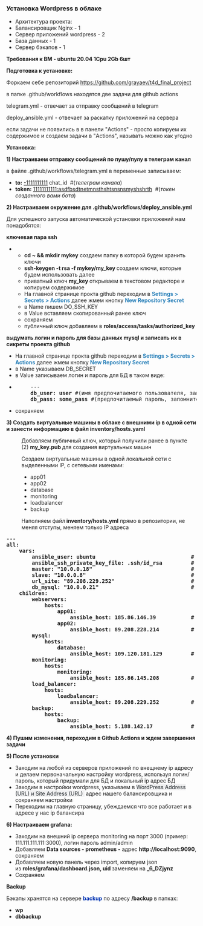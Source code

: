 <h3 style="text-align:left">Установка Wordpress в облаке</h3>

<ul>
	<li style="text-align:left">Архитектура проекта:</li>
	<li style="text-align:left">Балансировщик Nginx - 1</li>
	<li style="text-align:left">Сервер приложений wordpress - 2</li>
	<li style="text-align:left">База данных - 1</li>
	<li style="text-align:left">Сервер бэкапов - 1</li>
</ul>

<p><strong>Требования к ВМ - ubuntu 20.04 1Cpu 2Gb 6шт</strong></p>

<p><strong>Подготовка к установке:</strong></p>

<p style="text-align:left">Форкаем себе репозиторий <a href="https://github.com/grayaev/t4d_final_project">https://github.com/grayaev/t4d_final_project</a></p>

<p>в папке .github/workflows находятся две задачи для github actions</p>

<p>telegram.yml - отвечает за отправку сообщений в telegram</p>

<p>deploy_ansible.yml - отвечает за раскатку приложений на сервера</p>

<p>если задачи не появились в в панели &quot;Actions&quot; - просто копируем их содержимое и создаем задачи в &quot;Actions&quot;, называть можно как угодно</p>

<p><strong>Установка:</strong></p>

<p><strong>1) Настраиваем отправку сообщений по пушу/пулу в телеграм канал</strong></p>

<p>в файле .github/workflows/telegram.yml в переменные записываем:</p>

<ul>
	<li><strong>to:</strong> <u>-1111111111</u> chat_id &nbsp;#(<em>телеграм канала</em>)</li>
	<li><strong>token:</strong> <u>11111111111:asdfbsdtnetmnsthshtsnsnsmyshshrth</u>&nbsp; #(<em>токен созданного вами бота</em>)</li>
</ul>

<p><strong>2) Настраиваем окружение для .github/workflows/deploy_ansible.yml</strong></p>

<p>Для успешного запуска автоматической установки приложений нам понадобятся:</p>

<p><strong>ключевая пара ssh</strong></p>

<ul>
	<li>
	<ul>
		<li><strong>cd ~ &amp;&amp; mkdir mykey</strong>&nbsp;создаем папку в которой будем хранить ключи</li>
		<li><strong>ssh-keygen -t rsa -f mykey/my_key&nbsp;</strong>создаем ключи, которые будем использовать далее</li>
		<li>приватный ключ&nbsp;<strong>my_key&nbsp;</strong>открываем в текстовом редакторе и копируем содержимое</li>
		<li>На главной странице прокта github переходим в<span style="color:#2980b9">&nbsp;<strong>Settings &gt; Secrets &gt; Actions</strong>&nbsp;</span>далее жмем кнопку <span style="color:#2980b9"><strong>New Repository Secret</strong></span></li>
		<li>в Name пишем DO_SSH_KEY</li>
		<li>в Value вставляем скопированный ранее ключ</li>
		<li>сохраняем</li>
		<li>публичный ключ добавляем в <strong>roles/access/tasks/authorized_key</strong></li>
	</ul>
	</li>
</ul>

<p><strong>выдумать логин и пароль для базы данных mysql и записать их в сикреты проекта github</strong></p>

<ul>
	<li>На главной странице прокта github переходим в<span style="color:#2980b9">&nbsp;<strong>Settings &gt; Secrets &gt; Actions</strong>&nbsp;</span>далее жмем кнопку <span style="color:#2980b9"><strong>New Repository Secret&nbsp;</strong></span></li>
	<li>в Name указываем DB_SECRET</li>
	<li>в Value записываем логин и пароль для БД в таком виде:</li>
	<li>
	<pre style="margin-left:40px">
---
<strong>db_user: user</strong> #(имя предпочитаемого пользователя, запомните, или запишите его)
<strong>db_pass: some_pass</strong> #(предпочитаемый пароль, запомните, или запишите его)</pre>
	</li>
	<li>сохраняем</li>
</ul>

<p><strong>3) Создать виртуальные машины в облаке с внешними ip в одной сети и занести информацию в файл inventory/hosts.yaml</strong></p>

<p style="margin-left:40px">Добавляем публичный ключ, который получили ранее в пункте (2)&nbsp;<strong>my_key.pub&nbsp;</strong>для создания виртуальных машин</p>

<p style="margin-left:40px">Создаем виртуальные машины в одной локальной сети с выделенными IP, с сетевыми именами:</p>

<ul style="margin-left:40px">
	<li>app01</li>
	<li>app02</li>
	<li>database</li>
	<li>monitoring</li>
	<li>loadbalancer</li>
	<li>backup</li>
</ul>

<p style="margin-left:40px">Наполняем файл<strong> inventory/hosts.yml</strong> прямо в репозитории, не меняя отступы, меняем только IP адреса</p>

<pre>
<strong>---
all:
    vars:
        ansible_user: ubuntu                              # пользователь выданный облаком
        ansible_ssh_private_key_file: .ssh/id_rsa         # не трогаем
        master: &quot;10.0.0.18&quot;                               # app01 адрес локальной сети
        slave: &quot;10.0.0.8&quot;                                 # app02 адрес локальной сети
        url_site: &quot;89.208.229.252&quot;                        # адрес балансировщика
        db_mysql: &quot;10.0.0.21&quot;                             # database адрес локальной сети
    children:
        webservers:
            hosts:
                app01:
                    ansible_host: 185.86.146.39           # app01 внешний адрес 
                app02:
                    ansible_host: 89.208.228.214          # app02 внешний адрес 
        mysql:
            hosts:
                database:
                    ansible_host: 109.120.181.129         # database внешний адрес
        monitoring:
            hosts:
                monitoring:
                    ansible_host: 185.86.145.208          # monitoring внешний адрес
        load_balancer:
            hosts:
                loadbalancer:
                    ansible_host: 89.208.229.252          # loadbalancer внешний адрес
        backup:
            hosts:
                backup:
                    ansible_host: 5.188.142.17            # backup внешний адрес</strong></pre>

<p><strong>4) Пушим изменения, переходим в Github Actions и ждем завершения задачи</strong></p>

<p><strong>5) После установки</strong></p>

<ul>
	<li>Заходим на любой из серверов приложений по внещнему ip адресу и делаем первоначальную&nbsp;настройку wordpress, используя логин/пароль, который придумали для БД и локальный ip адрес БД</li>
	<li>Заходим в настройки wordpress,&nbsp;указываем в&nbsp;<span style="background-color:rgb(240, 240, 241); color:rgb(29, 35, 39); font-family:-apple-system,blinkmacsystemfont,segoe ui,roboto,oxygen-sans,ubuntu,cantarell,helvetica neue,sans-serif; font-size:14px">WordPress Address (URL) и&nbsp;Site Address (URL)&nbsp;</span>&nbsp;адрес нашего балансировщика и сохраняем настройки</li>
	<li>Переходим на главную страницу, убеждаемся что все работает и в адресе у нас ip балансира</li>
</ul>

<p><strong>6) Настраиваем grafana:</strong></p>

<ul>
	<li>Заходим на внешний ip сервера monitoring на порт 3000 (пример: 111.111.111.111:3000), логин пароль admin/admin</li>
	<li>Добавляем <strong>Data sources - prometheus -</strong> адрес <strong>http://localhost:9090</strong>, сохраняем</li>
	<li>Добавляем новую панель через import, копируем json из&nbsp;<strong>roles/grafana/dashboard.json, uid&nbsp;</strong>заменяем на&nbsp;<strong>_6_DZjynz</strong></li>
	<li>Сохраняем</li>
</ul>

<p><strong>Backup</strong></p>

<p>Бэкапы хранятся на сервере&nbsp;<strong><span style="color:rgb(0, 51, 179)">backup</span></strong> по адресу&nbsp;<strong>/backup&nbsp;</strong>в папках:</p>

<ul>
	<li><strong>wp</strong></li>
	<li><strong>dbbackup</strong></li>
</ul>
